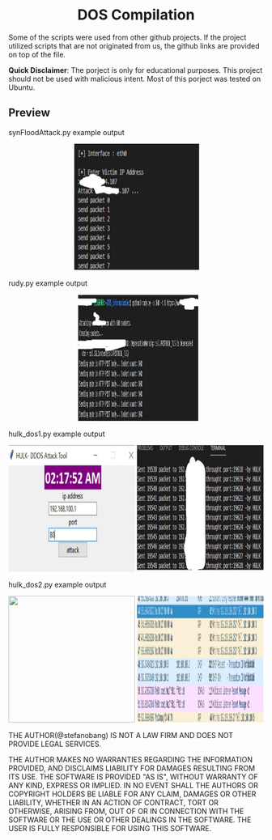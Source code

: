 <h1 align="center">DOS Compilation </h1>

Some of the scripts were used from other github projects.
If the project utilized scripts that are not originated from us, the github links are provided on top of the file.

**Quick Disclaimer**: The porject is only for educational purposes. This project should not be used with malicious intent. Most of this porject was tested on Ubuntu.

## Preview

<summary>synFloodAttack.py example output</summary>
    <p align="center">
        <img src="https://github.com/stefanobang/DOS_informationSec/blob/master/resource/Example1-synFloodattack.jpg" width="250" height="250">        
    </p>
<summary>rudy.py example output</summary>
    <p align="center">
        <img src="https://github.com/stefanobang/DOS_informationSec/blob/master/resource/Example1-rudy.jpg" width="250" height="250">        
    </p>

<summary>hulk_dos1.py example output</summary>
    <p align="center">
        <img src="https://github.com/stefanobang/DOS_informationSec/blob/master/resource/Example1-Hulkdos1.jpg" width="250" height="250">       
        <img src="https://github.com/stefanobang/DOS_informationSec/blob/master/resource/Example2-Hulkdos1.jpg" width="250" height="250">       
    </p>

<summary>hulk_dos2.py example output</summary>
    <p align="center">
        <img src="hhttps://github.com/stefanobang/DOS_informationSec/blob/master/resource/Example2-Hulkdos1.jpg" width="250" height="250">        
        <img src="https://github.com/stefanobang/DOS_informationSec/blob/master/resource/Example1.png" width="250" height="250">        
    </p>

THE AUTHOR(@stefanobang) IS NOT A LAW FIRM AND DOES NOT PROVIDE LEGAL SERVICES.

THE AUTHOR MAKES NO WARRANTIES REGARDING THE INFORMATION PROVIDED, AND DISCLAIMS LIABILITY FOR DAMAGES RESULTING FROM ITS USE. THE SOFTWARE IS PROVIDED "AS IS", WITHOUT WARRANTY OF ANY KIND, EXPRESS OR IMPLIED. IN NO EVENT SHALL THE AUTHORS OR COPYRIGHT HOLDERS BE LIABLE FOR ANY CLAIM, DAMAGES OR OTHER LIABILITY, WHETHER IN AN ACTION OF CONTRACT, TORT OR OTHERWISE, ARISING FROM, OUT OF OR IN CONNECTION WITH THE SOFTWARE OR THE USE OR OTHER DEALINGS IN THE SOFTWARE. THE USER IS FULLY RESPONSIBLE FOR USING THIS SOFTWARE.
